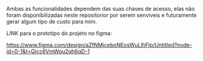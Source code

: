 Ambas as funcionalidades dependem das suas chaves de acesso, elas não foram disponibilizadas neste repositorior por serem senviveis e futuramente gerar algum tipo de custo para mim.



LINK para o prototipo do projeto no figma:



https://www.figma.com/design/aZfNMjceboNEosWuLlhFlp/Untitled?node-id=0-1&t=Qjcc6VmWqu2qh6qD-1

